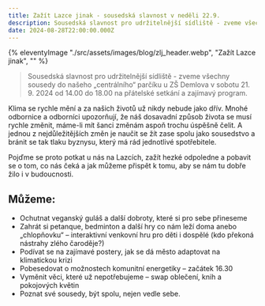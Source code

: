 ```yaml
---
title: Zažít Lazce jinak - sousedská slavnost v neděli 22.9.
description: Sousedská slavnost pro udržitelnější sídliště - zveme všechny sousedy do našeho „centrálního“ parčíku u ZŠ Demlova v sobotu 21. 9. 2024 od 14.00 do 18.00 na přátelské setkání a zajímavý program.
date: 2024-08-28T22:00:00.000Z
---
```


{% eleventyImage "./src/assets/images/blog/zlj_header.webp", "Zažít Lazce jinak", "" %}

> Sousedská slavnost pro udržitelnější sídliště - zveme všechny sousedy do našeho „centrálního“ parčíku u ZŠ Demlova v sobotu 21. 9. 2024 od 14.00 do 18.00 na přátelské setkání a zajímavý program.

Klima se rychle mění a za našich životů už nikdy nebude jako dřív. Mnohé odbornice a odborníci upozorňují, že náš dosavadní způsob života se musí rychle změnit, máme-li mít šanci změnám aspoň trochu úspěšně čelit. A jednou z nejdůležitějších změn je naučit se žít zase spolu jako sousedstvo a bránit se tak tlaku byznysu, který má rád jednotlivé spotřebitele.

Pojďme se proto potkat u nás na Lazcích, zažít hezké odpoledne a pobavit se o tom, co nás čeká a jak můžeme přispět k tomu, aby se nám tu dobře žilo i v budoucnosti.

## Můžeme:
- Ochutnat veganský guláš a další dobroty, které si pro sebe přineseme
- Zahrát si petanque, bedminton a další hry co nám leží doma anebo „chlopňovku“ – interaktivní venkovní hru pro děti
i dospělé (kdo překoná nástrahy zlého čaroděje?)
- Podívat se na zajímavé postery, jak se dá město adaptovat na klimatickou krizi
- Pobesedovat o možnostech komunitní energetiky
  – začátek 16.30
- Vyměnit věci, které už nepotřebujeme – swap oblečení, knih a pokojových květin
- Poznat své sousedy, být spolu, nejen vedle sebe.